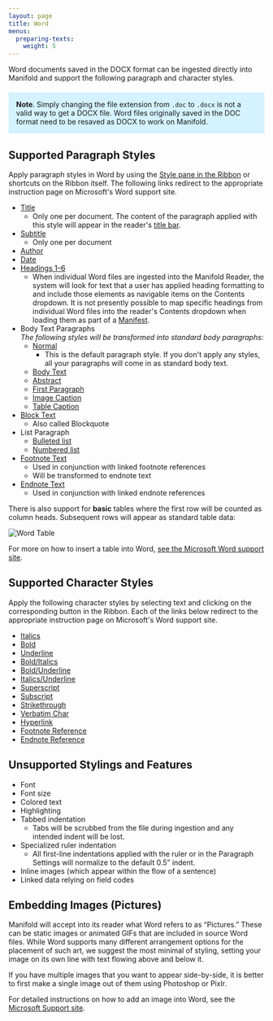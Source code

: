 ```yaml
---
layout: page
title: Word
menus:
  preparing-texts:
    weight: 5
---
```


Word documents saved in the DOCX format can be ingested directly into Manifold and support the following paragraph and character styles.

<div style="background: #d4f2ff; margin: 20px 0; padding: 15px;">
<strong>Note</strong>. Simply changing the file extension from <code>.doc</code> to <code>.docx</code> is not a valid way to get a DOCX file. Word files originally saved in the DOC format need to be resaved as DOCX to work on Manifold.
</div>

<a name="docx-para"></a>
## Supported Paragraph Styles

Apply paragraph styles in Word by using the [Style pane in the Ribbon](https://support.office.com/en-us/article/Apply-a-style-to-text-in-Word-F8B96097-4D25-4FAC-8200-6139C8093109) or shortcuts on the Ribbon itself. The following links redirect to the appropriate instruction page on Microsoft's Word support site.

- [Title](https://support.office.com/en-us/article/apply-styles-f8b96097-4d25-4fac-8200-6139c8093109?wt.mc_id=fsn_word_format_text)
    - Only one per document. The content of the paragraph applied with this style will appear in the reader's [title bar](/docs/reading/interface.html#title-bar).
- [Subtitle](https://support.office.com/en-us/article/apply-styles-f8b96097-4d25-4fac-8200-6139c8093109?wt.mc_id=fsn_word_format_text)
    - Only one per document
- [Author](https://support.office.com/en-us/article/apply-styles-f8b96097-4d25-4fac-8200-6139c8093109?wt.mc_id=fsn_word_format_text)
- [Date](https://support.office.com/en-us/article/apply-styles-f8b96097-4d25-4fac-8200-6139c8093109?wt.mc_id=fsn_word_format_text)
- [Headings 1–6](https://support.office.com/en-us/article/apply-styles-f8b96097-4d25-4fac-8200-6139c8093109?wt.mc_id=fsn_word_format_text)
    - When individual Word files are ingested into the Manifold Reader, the system will look for text that a user has applied heading formatting to and include those elements as navigable items on the Contents dropdown. It is not presently possible to map specific headings from individual Word files into the reader's Contents dropdown when loading them as part of a [Manifest](/docs/projects/preparing/index.html#manifest).
- Body Text Paragraphs  
  *The following styles will be transformed into standard body paragraphs:*
    - [Normal](https://support.office.com/en-us/article/apply-styles-f8b96097-4d25-4fac-8200-6139c8093109?wt.mc_id=fsn_word_format_text)
        - This is the default paragraph style. If you don't apply any styles, all your paragraphs will come in as standard body text.
    - [Body Text](https://support.office.com/en-us/article/apply-styles-f8b96097-4d25-4fac-8200-6139c8093109?wt.mc_id=fsn_word_format_text)
    - [Abstract](https://support.office.com/en-us/article/apply-styles-f8b96097-4d25-4fac-8200-6139c8093109?wt.mc_id=fsn_word_format_text)
    - [First Paragraph](https://support.office.com/en-us/article/apply-styles-f8b96097-4d25-4fac-8200-6139c8093109?wt.mc_id=fsn_word_format_text)
    - [Image Caption](https://support.office.com/en-us/article/apply-styles-f8b96097-4d25-4fac-8200-6139c8093109?wt.mc_id=fsn_word_format_text)
    - [Table Caption](https://support.office.com/en-us/article/apply-styles-f8b96097-4d25-4fac-8200-6139c8093109?wt.mc_id=fsn_word_format_text)
- [Block Text](https://support.office.com/en-us/article/apply-styles-f8b96097-4d25-4fac-8200-6139c8093109?wt.mc_id=fsn_word_format_text0)
    - Also called Blockquote
- List Paragraph
    - [Bulleted list](https://support.office.com/en-us/article/Create-a-bulleted-or-numbered-list-9FF81241-58A8-4D88-8D8C-ACAB3006A23E)
    - [Numbered list](https://support.office.com/en-us/article/Create-a-bulleted-or-numbered-list-9FF81241-58A8-4D88-8D8C-ACAB3006A23E)
- [Footnote Text](https://support.office.com/en-us/article/Insert-footnotes-and-endnotes-61f3fb1a-4717-414c-9a8f-015a5f3ff4cb)
    - Used in conjunction with linked footnote references
    - Will be transformed to endnote text
- [Endnote Text](https://support.office.com/en-us/article/Insert-footnotes-and-endnotes-61f3fb1a-4717-414c-9a8f-015a5f3ff4cb)
    - Used in conjunction with linked endnote references

There is also support for **basic** tables where the first row will be counted as column heads. Subsequent rows will appear as standard table data:

![Word Table](/docs/assets/projects/word-table.png)

For more on how to insert a table into Word, [see the Microsoft Word support site](https://support.office.com/en-us/article/Insert-a-table-A138F745-73EF-4879-B99A-2F3D38BE612A).

<a name="docx-char"></a>
## Supported Character Styles

Apply the following character styles by selecting text and clicking on the corresponding button in the Ribbon. Each of the links below redirect to the appropriate instruction page on Microsoft's Word support site.

- [Italics](https://support.office.com/en-us/article/add-and-format-text-2e76a31b-a6d6-4b4e-95c2-fb780e3ac8d3?wt.mc_id=fsn_word_format_text)
- [Bold](https://support.office.com/en-us/article/add-and-format-text-2e76a31b-a6d6-4b4e-95c2-fb780e3ac8d3?wt.mc_id=fsn_word_format_text)
- [Underline](https://support.office.com/en-us/article/add-and-format-text-2e76a31b-a6d6-4b4e-95c2-fb780e3ac8d3?wt.mc_id=fsn_word_format_text)
- [Bold/Italics](https://support.office.com/en-us/article/add-and-format-text-2e76a31b-a6d6-4b4e-95c2-fb780e3ac8d3?wt.mc_id=fsn_word_format_text)
- [Bold/Underline](https://support.office.com/en-us/article/add-and-format-text-2e76a31b-a6d6-4b4e-95c2-fb780e3ac8d3?wt.mc_id=fsn_word_format_text)
- [Italics/Underline](https://support.office.com/en-us/article/add-and-format-text-2e76a31b-a6d6-4b4e-95c2-fb780e3ac8d3?wt.mc_id=fsn_word_format_text)
- [Superscript](https://support.office.com/en-us/article/add-and-format-text-2e76a31b-a6d6-4b4e-95c2-fb780e3ac8d3?wt.mc_id=fsn_word_format_text)
- [Subscript](https://support.office.com/en-us/article/add-and-format-text-2e76a31b-a6d6-4b4e-95c2-fb780e3ac8d3?wt.mc_id=fsn_word_format_text)
- [Strikethrough](https://support.office.com/en-us/article/add-and-format-text-2e76a31b-a6d6-4b4e-95c2-fb780e3ac8d3?wt.mc_id=fsn_word_format_text)
- [Verbatim Char](https://support.office.com/en-us/article/apply-styles-f8b96097-4d25-4fac-8200-6139c8093109?wt.mc_id=fsn_word_format_text)
- [Hyperlink](https://support.office.com/en-us/article/insert-hyperlinks-2eb1d51f-a897-4d73-ba76-c550f005e5ef?wt.mc_id=fsn_word_write_and_edit)
- [Footnote Reference](https://support.office.com/en-us/article/Insert-footnotes-and-endnotes-61f3fb1a-4717-414c-9a8f-015a5f3ff4cb)
- [Endnote Reference](https://support.office.com/en-us/article/Insert-footnotes-and-endnotes-61f3fb1a-4717-414c-9a8f-015a5f3ff4cb)

<a name="docx-un"></a>
## Unsupported Stylings and Features

- Font
- Font size
- Colored text
- Highlighting
- Tabbed indentation
    - Tabs will be scrubbed from the file during ingestion and any intended indent will be lost.
- Specialized ruler indentation
    - All first-line indentations applied with the ruler or in the Paragraph Settings will normalize to the default 0.5” indent.
- Inline images (which appear within the flow of a sentence)
- Linked data relying on field codes

<a name="docx-embed"></a>
## Embedding Images (Pictures)

Manifold will accept into its reader what Word refers to as “Pictures.” These can be static images or animated GIFs that are included in source Word files. While Word supports many different arrangement options for the placement of such art, we suggest the most minimal of styling, setting your image on its own line with text flowing above and below it.

If you have multiple images that you want to appear side-by-side, it is better to first make a single image out of them using Photoshop or Pixlr.

For detailed instructions on how to add an image into Word, see the [Microsoft Support site](https://www.microsoft.com/en-gb/videoplayer/embed/RE1T9z8?pid=ocpVideo0-innerdiv-oneplayer&postJsllMsg=true&maskLevel=20&market=en-gb).
